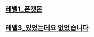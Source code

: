 ## [레벨1_폰켓몬](https://programmers.co.kr/learn/courses/30/lessons/1845)  
## [레벨3_있었는데요 없었습니다](https://programmers.co.kr/learn/courses/30/lessons/59043)
